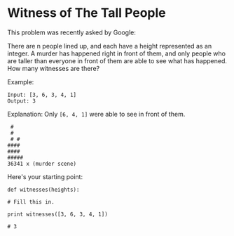 # Witness of The Tall People

This problem was recently asked by Google:

There are n people lined up, and each have a height represented as an integer. A murder has happened right in front of them, and only people who are taller than everyone in front of them are able to see what has happened. How many witnesses are there?

Example:

```
Input: [3, 6, 3, 4, 1]
Output: 3
```

Explanation: Only `[6, 4, 1]` were able to see in front of them.

```
 #
 #
 # #
####
####
#####
36341 x (murder scene)
```

Here's your starting point:

```
def witnesses(heights):

# Fill this in.

print witnesses([3, 6, 3, 4, 1])

# 3
```
